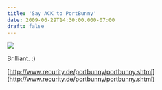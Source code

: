 ```yaml
---
title: 'Say ACK to PortBunny'
date: 2009-06-29T14:30:00.000-07:00
draft: false
---
```


[![](/images/280320.png)](/images/280.png)  
  
Brilliant. :)  
  
[http://www.recurity.de/portbunny/portbunny.shtml](http://www.recurity.de/portbunny/portbunny.shtml)